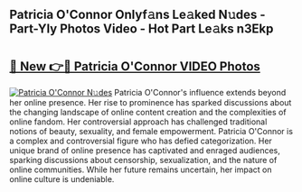 ## Patricia O'Connor Onlyf𝚊ns Le𝚊ked N𝚞des - Part-Yly Photos Video - Hot Part Le𝚊ks n3Ekp

# <h2><a href="http://ac33978.deff.icu/?id=Patricia+O%27Connor">🔗 New 👉🔴 Patricia O'Connor VIDEO Photos</a></h2>

[![Patricia O'Connor N𝚞des](https://i.imgur.com/rIISA9y.gif)](http://ac33978.deff.icu/?id=Patricia+O%27Connor)
Patricia O'Connor's influence extends beyond her online presence. Her rise to prominence has sparked discussions about the changing landscape of online content creation and the complexities of online fandom. Her controversial approach has challenged traditional notions of beauty, sexuality, and female empowerment. Patricia O'Connor is a complex and controversial figure who has defied categorization. Her unique brand of online presence has captivated and enraged audiences, sparking discussions about censorship, sexualization, and the nature of online communities. While her future remains uncertain, her impact on online culture is undeniable.
